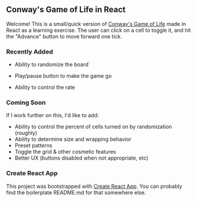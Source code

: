 ## Conway's Game of Life in React

Welcome! This is a small/quick version of [Conway's Game of Life](https://en.wikipedia.org/wiki/Conway%27s_Game_of_Life) made in React as a learning exercise. The user can click on a cell to toggle it, and hit the "Advance" button to move forward one tick.

### Recently Added

* Ability to randomize the board`
* Play/pause button to make the game go

* Ability to control the rate

### Coming Soon

If I work further on this, I'd like to add:
* Ability to control the percent of cells turned on by randomization (roughly)
* Ability to determine size and wrapping behavior
* Preset patterns
* Toggle the grid & other cosmetic features
* Better UX (buttons disabled when not appropriate, etc)

### Create React App

This project was bootstrapped with [Create React App](https://github.com/facebook/create-react-app).
You can probably find the boilerplate README.md for that somewhere else.
